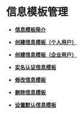 # 信息模板管理<a name="domain_ug_340000"></a>

-   **[信息模板简介](信息模板简介.md)**  

-   **[创建信息模板（个人用户）](创建信息模板（个人用户）.md)**  

-   **[创建信息模板（企业用户）](创建信息模板（企业用户）.md)**  

-   **[实名认证信息模板](实名认证信息模板.md)**  

-   **[修改信息模板](修改信息模板.md)**  

-   **[删除信息模板](删除信息模板.md)**  

-   **[设置默认信息模板](设置默认信息模板.md)**  


